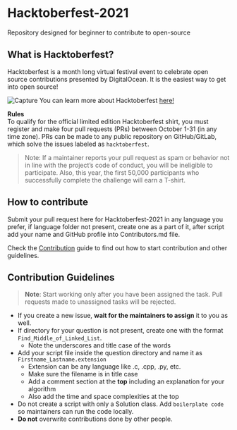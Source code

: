 # Hacktoberfest-2021
Repository designed for beginner to contribute to open-source 



## What is Hacktoberfest?
Hacktoberfest is a month long virtual festival event to celebrate open source contributions presented by DigitalOcean. It is the easiest way to get into open source!

![Capture](https://user-images.githubusercontent.com/55937303/134947263-53b4184a-1090-4fd7-89c4-865952353d06.PNG)
You can learn more about Hacktoberfest [here!](https://hacktoberfest.digitalocean.com/)

**Rules** \
To qualify for the official limited edition Hacktoberfest shirt, you must register and make four pull requests (PRs) between October 1-31 (in any time zone). PRs can be made to any public repository on GitHub/GitLab, which solve the issues labeled as `hacktoberfest`. 
> Note: If a maintainer reports your pull request as spam or behavior not in line with the project’s code of conduct, you will be ineligible to participate. Also, this year, the first 50,000 participants who successfully complete the challenge will earn a T-shirt.

## How to contribute
Submit your pull request here for Hacktoberfest-2021 in any language you prefer, if language folder not present, create one as a part of it, after script add your name and GitHub profile into Contributors.md file.

Check the [Contribution](/CONTRIBUTING.md) guide to find out how to start contribution and other guidelines.

## Contribution Guidelines
> **Note**: Start working only after you have been assigned the task. Pull requests made to unassigned tasks will be rejected.
- If you create a new issue, **wait for the maintainers to assign** it to you as well.
- If directory for your question is not present, create one with the format `Find_Middle_of_Linked_List`.
  - Note the underscores and title case of the words
- Add your script file inside the question directory and name it as `Firstname_Lastname.extension`
  - Extension can be any language like .c, .cpp, .py, etc.
  - Make sure the filename is in title case
  - Add a comment section at the **top** including an explanation for your algorithm
  - Also add the time and space complexities at the top
- Do not create a script with only a Solution class. Add `boilerplate code` so maintainers can run the code locally.
- **Do not** overwrite contributions done by other people.
